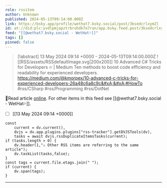 ```yaml
---
role: rssitem
author: Unknown
published: 2024-05-13T09:14:00.000Z
link: https://bsky.app/profile/wethat7.bsky.social/post/3ksedcrlxym2l
id: at://did:plc:yvdlpmjapztrbruhdk7e7ran/app.bsky.feed.post/3ksedcrlxym2l
feed: "[[@wethat7․bsky․social - WetHat💦]]"
tags: []
pinned: false
---
```


> [!abstract] 13 May 2024 09:14 +0000 - 2024-05-13T09:14:00.000Z
> <span class="rss-image">![[RSS/assets/RSSdefaultImage.svg|200x200]]</span> 10 Advanced C# Tricks for Developers 🔥 | Medium&#xA;&#xA;Ten methods to
>                 boost code efficiency and readability for experienced
>                 developers.&#xA;&#xA;https://medium.com/@kmorpex/10-advanced-c-tricks-for-experienced-developers-26a48c6a8c9c&#xA;&#xA;#HowTo
>                 #rss/CSharp #rss/Programming #rss/DotNet

🔗Read article [online](https://bsky.app/profile/wethat7.bsky.social/post/3ksedcrlxym2l). For other items in this feed see [[@wethat7․bsky․social - WetHat💦]].

- [ ] [[13 May 2024 09꞉14 +0000]]

~~~dataviewjs
const
    current = dv.current(),
	dvjs = dv.app.plugins.plugins["rss-tracker"].getDVJSTools(dv),
	tasks = await dvjs.rssDuplicateItemsTasks(current);
if (tasks.length > 0) {
	dv.header(1,"⚠ Other RSS items are referring to the same article");
    dv.taskList(tasks,false);
}
const tags = current.file.etags.join(" ");
if (current) {
	dv.span(tags);
}
~~~

- - -